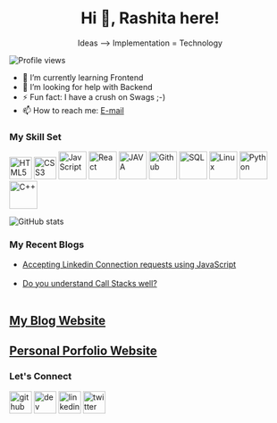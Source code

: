 <h1 align="center">Hi 👋, Rashita here!</h1>
<p align="center">Ideas --> Implementation = Technology</p>

![Profile views](https://gpvc.arturio.dev/Rashita123) 
- 🌱 I’m currently learning Frontend <br>
- 🤔 I’m looking for help with Backend <br>
- ⚡ Fun fact: I have a crush on Swags ;-)<br>
- 📫 How to reach me: [E-mail](mehta.rashita18@gmail.com) 

### My Skill Set<br>
<img src='https://www.svgrepo.com/show/197982/html.svg' alt='HTML5' height='40'>     <img src='https://www.svgrepo.com/show/303481/css-3-logo.svg' alt='CSS3' height='40'>     <img src='https://www.svgrepo.com/show/303206/javascript-logo.svg' alt='JavScript' height='50'>     <img src='https://www.svgrepo.com/show/303500/react-1-logo.svg' alt='React' height='50'>    <img src='https://www.svgrepo.com/show/32690/java.svg' alt='JAVA' height='50'>     <img src='https://www.svgrepo.com/show/217753/github.svg' alt='Github' height='50'>     <img src='https://www.svgrepo.com/show/303251/mysql-logo.svg' alt='SQL' height='50'>     <img src='https://www.svgrepo.com/show/184138/linux.svg' alt='Linux' height='50'>     <img src='https://seeklogo.com/images/P/python-logo-A32636CAA3-seeklogo.com.png' alt='Python' height='50'>     <img src='https://img.icons8.com/color/2x/c-plus-plus-logo.png' alt='C++' height='50'> 



 

![GitHub stats](https://github-readme-stats.vercel.app/api?username=Rashita123&show_icons=true)  

 ### My Recent Blogs
 <ul>
 <li><a href="https://rashitamehta.hashnode.dev/accepting-linkedin-connection-requests-using-javascript">Accepting Linkedin Connection requests using JavaScript</a></li><br>
 <li><a href="https://rashitamehta.hashnode.dev/do-you-understand-call-stacks-well">Do you understand Call Stacks well?</a></li><br>
</ul>

<a href="https://rashitamehta.hashnode.dev"><h2>My Blog Website</h2></a>

<a href="https://rashitamehta.netlify.app"><h2>Personal Porfolio Website</h2></a>

### Let's Connect
[<img src='https://www.svgrepo.com/show/217753/github.svg' alt='github' height='40'>](https://github.com/Rashita123)  [<img src='https://seeklogo.com/images/H/hashnode-logo-B114767E70-seeklogo.com.png' alt='dev' height='40'>](https://rashitamehta.hashnode.dev)  [<img src='https://www.svgrepo.com/show/217760/linkedin.svg' alt='linkedin' height='40'>](https://www.linkedin.com/in/https://www.linkedin.com/in/rashita-mehta-350346197/)  [<img src='https://www.svgrepo.com/show/183608/twitter.svg' alt='twitter' height='40'>](https://twitter.com/https://twitter.com/rashitamehta) 

